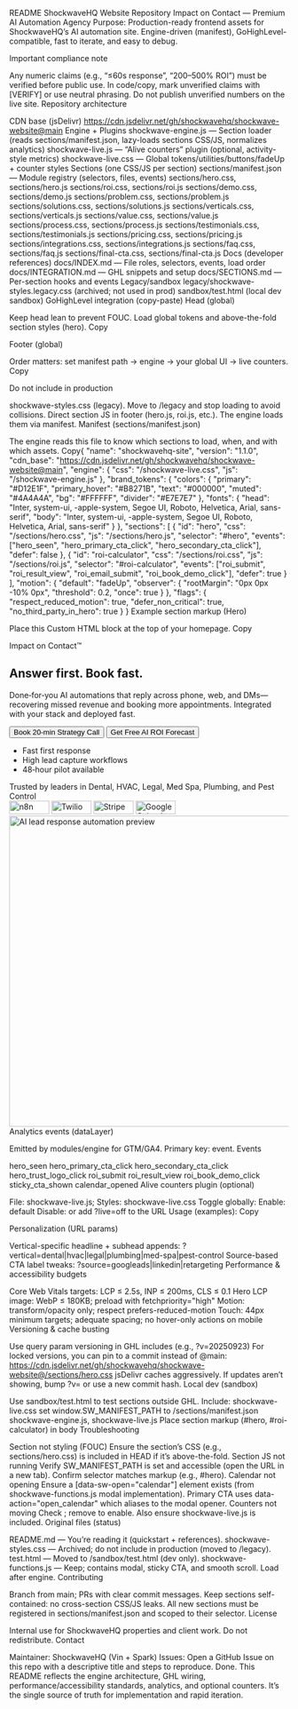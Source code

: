 README ShockwaveHQ Website Repository Impact on Contact — Premium AI Automation Agency Purpose: Production-ready frontend assets for ShockwaveHQ’s AI automation site. Engine-driven (manifest), GoHighLevel-compatible, fast to iterate, and easy to debug.

Important compliance note

Any numeric claims (e.g., “≤60s response”, “200–500% ROI”) must be verified before public use. In code/copy, mark unverified claims with [VERIFY] or use neutral phrasing. Do not publish unverified numbers on the live site.
Repository architecture

CDN base (jsDelivr)
https://cdn.jsdelivr.net/gh/shockwavehq/shockwave-website@main
Engine + Plugins
shockwave-engine.js — Section loader (reads sections/manifest.json, lazy-loads sections CSS/JS, normalizes analytics)
shockwave-live.js — “Alive counters” plugin (optional, activity-style metrics)
shockwave-live.css — Global tokens/utilities/buttons/fadeUp + counter styles
Sections (one CSS/JS per section)
sections/manifest.json — Module registry (selectors, files, events)
sections/hero.css, sections/hero.js
sections/roi.css, sections/roi.js
sections/demo.css, sections/demo.js
sections/problem.css, sections/problem.js
sections/solutions.css, sections/solutions.js
sections/verticals.css, sections/verticals.js
sections/value.css, sections/value.js
sections/process.css, sections/process.js
sections/testimonials.css, sections/testimonials.js
sections/pricing.css, sections/pricing.js
sections/integrations.css, sections/integrations.js
sections/faq.css, sections/faq.js
sections/final-cta.css, sections/final-cta.js
Docs (developer references)
docs/INDEX.md — File roles, selectors, events, load order
docs/INTEGRATION.md — GHL snippets and setup
docs/SECTIONS.md — Per-section hooks and events
Legacy/sandbox
legacy/shockwave-styles.legacy.css (archived; not used in prod)
sandbox/test.html (local dev sandbox)
GoHighLevel integration (copy-paste) Head (global)

Keep head lean to prevent FOUC. Load global tokens and above-the-fold section styles (hero).
Copy<!-- HEAD (Global styles) -->
<link rel="preconnect" href="https://cdn.jsdelivr.net">

<!-- Global tokens + buttons + fadeUp + counters -->
<link rel="stylesheet" href="https://cdn.jsdelivr.net/gh/shockwavehq/shockwave-website@main/shockwave-live.css?v=20250923">

<!-- Critical above-the-fold section styles (Hero) -->
<link rel="stylesheet" href="https://cdn.jsdelivr.net/gh/shockwavehq/shockwave-website@main/sections/hero.css?v=20250923">

<!-- Optional: Preload LCP hero image -->
<link rel="preload" as="image"
      href="https://cdn.jsdelivr.net/gh/shockwavehq/shockwave-website@main/assets/hero/hero-mock-desktop.webp"
      imagesrcset="https://cdn.jsdelivr.net/gh/shockwavehq/shockwave-website@main/assets/hero/hero-mock-mobile.webp 560w, https://cdn.jsdelivr.net/gh/shockwavehq/shockwave-website@main/assets/hero/hero-mock-desktop.webp 720w"
      imagesizes="(max-width: 768px) 92vw, 560px"
      fetchpriority="high">
Footer (global)

Order matters: set manifest path → engine → your global UI → live counters.
Copy<!-- FOOTER (Scripts; order matters) -->
<script>
  window.SW_MANIFEST_PATH = "https://cdn.jsdelivr.net/gh/shockwavehq/shockwave-website@main/sections/manifest.json?v=20250923";
</script>

<!-- Engine: loads per-section CSS/JS from manifest -->
<script defer src="https://cdn.jsdelivr.net/gh/shockwavehq/shockwave-website@main/shockwave-engine.js?v=20250923"></script>

<!-- Your global UI (calendar modal, sticky CTA, smooth scroll) -->
<script defer src="https://cdn.jsdelivr.net/gh/shockwavehq/shockwave-website@main/shockwave-functions.js?v=20250923"></script>

<!-- Alive counters plugin (optional; toggle via <body data-live="off">) -->
<script defer src="https://cdn.jsdelivr.net/gh/shockwavehq/shockwave-website@main/shockwave-live.js?v=20250923"></script>
Do not include in production

shockwave-styles.css (legacy). Move to /legacy and stop loading to avoid collisions.
Direct section JS in footer (hero.js, roi.js, etc.). The engine loads them via manifest.
Manifest (sections/manifest.json)

The engine reads this file to know which sections to load, when, and with which assets.
Copy{
  "name": "shockwavehq-site",
  "version": "1.1.0",
  "cdn_base": "https://cdn.jsdelivr.net/gh/shockwavehq/shockwave-website@main",
  "engine": { "css": "/shockwave-live.css", "js": "/shockwave-engine.js" },
  "brand_tokens": {
    "colors": { "primary": "#D12E1F", "primary_hover": "#B8271B", "text": "#000000", "muted": "#4A4A4A", "bg": "#FFFFFF", "divider": "#E7E7E7" },
    "fonts": { "head": "Inter, system-ui, -apple-system, Segoe UI, Roboto, Helvetica, Arial, sans-serif",
               "body": "Inter, system-ui, -apple-system, Segoe UI, Roboto, Helvetica, Arial, sans-serif" }
  },
  "sections": [
    { "id": "hero", "css": "/sections/hero.css", "js": "/sections/hero.js", "selector": "#hero", "events": ["hero_seen", "hero_primary_cta_click", "hero_secondary_cta_click"], "defer": false },
    { "id": "roi-calculator", "css": "/sections/roi.css", "js": "/sections/roi.js", "selector": "#roi-calculator", "events": ["roi_submit", "roi_result_view", "roi_email_submit", "roi_book_demo_click"], "defer": true }
  ],
  "motion": { "default": "fadeUp", "observer": { "rootMargin": "0px 0px -10% 0px", "threshold": 0.2, "once": true } },
  "flags": { "respect_reduced_motion": true, "defer_non_critical": true, "no_third_party_in_hero": true }
}
Example section markup (Hero)

Place this Custom HTML block at the top of your homepage.
Copy<section id="hero" class="section" role="region" aria-label="Hero">
  <div class="container">
    <div class="grid">
      <div class="copy fade-up" style="transition-delay: 50ms;">
        <p class="kicker">Impact on Contact™</p>
        <h1 class="title" aria-describedby="hero-subhead">Answer first. Book fast.</h1>
        <p id="hero-subhead" class="subhead">
          Done‑for‑you AI automations that reply across phone, web, and DMs—recovering missed revenue and booking more appointments.
          Integrated with your stack and deployed fast.
        </p>
        <div class="cta-row fade-up" style="transition-delay: 220ms;">
          <button class="btn btn-primary" data-cta="primary" data-action="open_calendar" aria-label="Open calendar to book a strategy call">Book 20‑min Strategy Call</button>
          <button class="btn btn-outline" data-cta="secondary" data-sw-scroll-to="#roi-calculator" aria-label="Scroll to ROI calculator">Get Free AI ROI Forecast</button>
        </div>
        <ul class="chips fade-up" style="transition-delay: 300ms;" role="list">
          <li class="chip" data-verify="≤60s first response">Fast first response</li>
          <li class="chip" data-verify="95%+ lead capture">High lead capture workflows</li>
          <li class="chip" data-verify="48‑hour pilot">48‑hour pilot available</li>
        </ul>
        <div class="trust fade-up" style="transition-delay: 360ms;">
          <div class="line">Trusted by leaders in Dental, HVAC, Legal, Med Spa, Plumbing, and Pest Control</div>
          <div class="logos">
            <img src="/assets/logos/n8n.svg" alt="n8n" width="72" height="24" data-evt="trust_logo">
            <img src="/assets/logos/twilio.svg" alt="Twilio" width="72" height="24" data-evt="trust_logo">
            <img src="/assets/logos/stripe.svg" alt="Stripe" width="72" height="24" data-evt="trust_logo">
            <img src="/assets/logos/google-calendar.svg" alt="Google Calendar" width="72" height="24" data-evt="trust_logo">
          </div>
        </div>
      </div>
      <div class="visual fade-up" style="transition-delay: 200ms;">
        <picture>
          <source srcset="/assets/hero/hero-mock-mobile.webp" media="(max-width: 768px)">
          <img class="image" src="/assets/hero/hero-mock-desktop.webp" alt="AI lead response automation preview" width="720" height="560" loading="eager" fetchpriority="high" sizes="(max-width: 768px) 92vw, 560px">
        </picture>
      </div>
    </div>
  </div>
</section>
Analytics events (dataLayer)

Emitted by modules/engine for GTM/GA4. Primary key: event.
Events

hero_seen
hero_primary_cta_click
hero_secondary_cta_click
hero_trust_logo_click
roi_submit
roi_result_view
roi_book_demo_click
sticky_cta_shown
calendar_opened
Alive counters plugin (optional)

File: shockwave-live.js; Styles: shockwave-live.css
Toggle globally:
Enable: default
Disable: or add ?live=off to the URL
Usage (examples):
Copy<!-- Open slots this month -->
<span class="sw-live-counter" data-sw-metric="spots_remaining" data-format="int"></span>

<!-- Calculator runs today -->
<span class="sw-live-counter" data-sw-metric="calculator_users" data-format="int"></span>

<!-- Average opportunity value -->
<span class="sw-live-counter" data-sw-metric="avg_opportunity" data-format="currency"></span>
Personalization (URL params)

Vertical-specific headline + subhead appends: ?vertical=dental|hvac|legal|plumbing|med-spa|pest-control
Source-based CTA label tweaks: ?source=googleads|linkedin|retargeting
Performance & accessibility budgets

Core Web Vitals targets: LCP ≤ 2.5s, INP ≤ 200ms, CLS ≤ 0.1
Hero LCP image: WebP ≤ 180KB; preload with fetchpriority="high"
Motion: transform/opacity only; respect prefers-reduced-motion
Touch: 44px minimum targets; adequate spacing; no hover-only actions on mobile
Versioning & cache busting

Use query param versioning in GHL includes (e.g., ?v=20250923)
For locked versions, you can pin to a commit instead of @main:
https://cdn.jsdelivr.net/gh/shockwavehq/shockwave-website@/sections/hero.css
jsDelivr caches aggressively. If updates aren’t showing, bump ?v= or use a new commit hash.
Local dev (sandbox)

Use sandbox/test.html to test sections outside GHL.
Include:
shockwave-live.css
set window.SW_MANIFEST_PATH to /sections/manifest.json
shockwave-engine.js, shockwave-live.js
Place section markup (#hero, #roi-calculator) in body
Troubleshooting

Section not styling (FOUC)
Ensure the section’s CSS (e.g., sections/hero.css) is included in HEAD if it’s above-the-fold.
Section JS not running
Verify SW_MANIFEST_PATH is set and accessible (open the URL in a new tab).
Confirm selector matches markup (e.g., #hero).
Calendar not opening
Ensure a [data-sw-open="calendar"] element exists (from shockwave-functions.js modal implementation).
Primary CTA uses data-action="open_calendar" which aliases to the modal opener.
Counters not moving
Check ; remove to enable. Also ensure shockwave-live.js is included.
Original files (status)

README.md — You’re reading it (quickstart + references).
shockwave-styles.css — Archived; do not include in production (moved to /legacy).
test.html — Moved to /sandbox/test.html (dev only).
shockwave-functions.js — Keep; contains modal, sticky CTA, and smooth scroll. Load after engine.
Contributing

Branch from main; PRs with clear commit messages.
Keep sections self-contained: no cross-section CSS/JS leaks.
All new sections must be registered in sections/manifest.json and scoped to their selector.
License

Internal use for ShockwaveHQ properties and client work. Do not redistribute.
Contact

Maintainer: ShockwaveHQ (Vin + Spark)
Issues: Open a GitHub Issue on this repo with a descriptive title and steps to reproduce.
Done. This README reflects the engine architecture, GHL wiring, performance/accessibility standards, analytics, and optional counters. It’s the single source of truth for implementation and rapid iteration.
